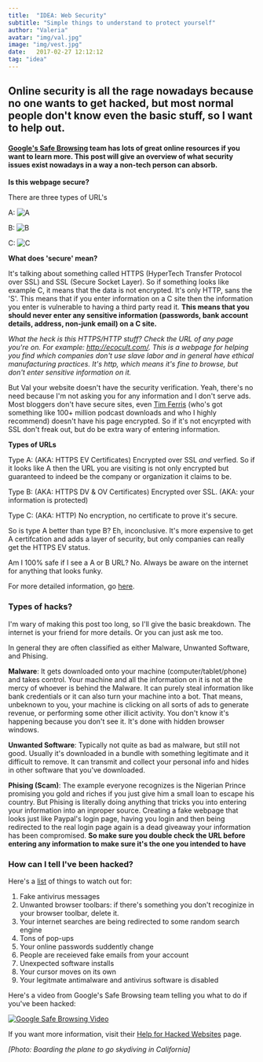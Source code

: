 ```yaml
---
title:  "IDEA: Web Security"
subtitle: "Simple things to understand to protect yourself"
author: "Valeria"
avatar: "img/val.jpg"
image: "img/vest.jpg"
date:   2017-02-27 12:12:12
tag: "idea"
---
```


## Online security is all the rage nowadays because no one wants to get hacked, but most normal people don't know even the basic stuff, so I want to help out.

#### [Google's Safe Browsing](https://safebrowsing.google.com/) team has lots of great online resources if you want to learn more. This post will give an overview of what security issues exist nowadays in a way a non-tech person can absorb.

**Is this webpage secure?**

There are three types of URL's

A: ![A](http://i.imgur.com/mQKkg4X.png)

B: ![B](http://i.imgur.com/Vm5GbUr.png)

C: ![C](http://i.imgur.com/VKL4wKH.png)

**What does 'secure' mean?**

It's talking about something called HTTPS (HyperTech Transfer Protocol over SSL) and SSL (Secure Socket Layer). So if something looks like example C, it means that the data is not encrypted. It's only HTTP, sans the 'S'. This means that if you enter information on a C site then the information you enter is vulnerable to having a third party read it. **This means that you should never enter any sensitive information (passwords, bank account details, address, non-junk email) on a C site.**

*What the heck is this HTTPS/HTTP stuff? Check the URL of any page you're on. For example: http://ecocult.com/. This is a webpage for helping you find which companies don't use slave labor and in general have ethical manufacturing practices. It's http, which means it's fine to browse, but don't enter sensitive information on it.* 

But Val your website doesn't have the security verification. Yeah, there's no need because I'm not asking you for any information and I don't serve ads. Most bloggers don't have secure sites, even [Tim Ferris](http://tim.blog/ "Tim Ferris' Blog Page") (who's got something like 100+ million podcast downloads and who I highly recommend) doesn't have his page encrypted. So if it's not encyrpted with SSL don't freak out, but do be extra wary of entering information.

**Types of URLs**

Type A: (AKA: HTTPS EV Certificates) Encrypted over SSL *and* verfied. So if it looks like A then the URL you are visiting is not only encrypted but guaranteed to indeed be the company or organization it claims to be. 

Type B: (AKA: HTTPS DV & OV Certificates) Encrypted over SSL. (AKA: your information is protected)

Type C: (AKA: HTTP) No encryption, no certificate to prove it's secure.


So is type A better than type B? Eh, inconclusive. It's more expensive to get A certifcation and adds a layer of security, but only companies can really get the HTTPS EV status. 

Am I 100% safe if I see a A or B URL? No. Always be aware on the internet for anything that looks funky.

For more detailed information, go [here](https://www.tunetheweb.com/blog/what-does-the-green-padlock-really-mean/).

### Types of hacks?

I'm wary of making this post too long, so I'll give the basic breakdown. The internet is your friend for more details. Or you can just ask me too.

In general they are often classified as either Malware, Unwanted Software, and Phising.

**Malware**: It gets downloaded onto your machine (computer/tablet/phone) and takes control. Your machine and all the information on it is not at the mercy of whoever is behind the Malware. It can purely steal information like bank credentials or it can also turn your machine into a bot. That means, unbeknown to you, your machine is clicking on all sorts of ads to generate revenue, or performing some other illicit activity. You don't know it's happening because you don't see it. It's done with hidden browser windows.

**Unwanted Software**: Typically not quite as bad as malware, but still not good. Usually it's downloaded in a bundle with something legitimate and it difficult to remove. It can transmit and collect your personal info and hides in other software that you've downloaded.

**Phising (Scam)**: The example everyone recognizes is the Nigerian Prince promising you gold and riches if you just give him a small loan to escape his country. But Phising is literally doing anything that tricks you into entering your information into an inproper source. Creating a fake webpage that looks just like Paypal's login page, having you login and then being redirected to the real login page again is a dead giveaway your information has been compromised. **So make sure you double check the URL before entering any information to make sure it's the one you intended to have**


### How can I tell I've been hacked?

Here's a [list](http://www.infoworld.com/article/2612634/security/security-11-sure-signs-you-ve-been-hacked.html?page=1) of things to watch out for:

1. Fake antivirus messages
2. Unwanted browser toolbars: if there's something you don't recoginize in your browser toolbar, delete it. 
3. Your internet searches are being redirected to some random search engine
4. Tons of pop-ups
5. Your online passwords suddently change
6. People are receieved fake emails from your account
7. Unexpected software installs
8. Your cursor moves on its own
9. Your legitmate antimalware and antivirus software is disabled


Here's a video from Google's Safe Browsing team telling you what to do if you've been hacked:

[![Google Safe Browsing Video](http://img.youtube.com/vi/mbJvL61DOZg&feature=youtu.be.jpg)](http://www.youtube.com/watch?v=mbJvL61DOZg&feature=youtu.be)

If you want more information, visit their [Help for Hacked Websites](https://developers.google.com/webmasters/hacked/) page.


*[Photo: Boarding the plane to go skydiving in California]*


